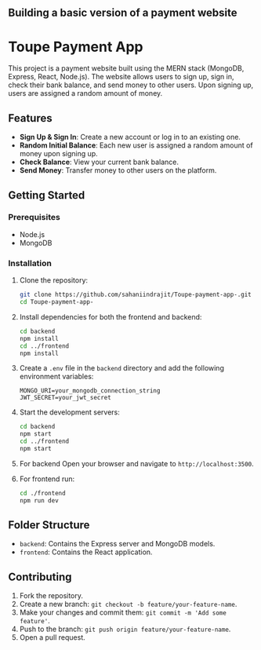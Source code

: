 
## Building a basic version of a payment website
# Toupe Payment App

This project is a payment website built using the MERN stack (MongoDB, Express, React, Node.js). The website allows users to sign up, sign in, check their bank balance, and send money to other users. Upon signing up, users are assigned a random amount of money.

## Features

- **Sign Up & Sign In**: Create a new account or log in to an existing one.
- **Random Initial Balance**: Each new user is assigned a random amount of money upon signing up.
- **Check Balance**: View your current bank balance.
- **Send Money**: Transfer money to other users on the platform.

## Getting Started

### Prerequisites

- Node.js
- MongoDB

### Installation

1. Clone the repository:
    ```bash
    git clone https://github.com/sahaniindrajit/Toupe-payment-app-.git
    cd Toupe-payment-app-
    ```

2. Install dependencies for both the frontend and backend:
    ```bash
    cd backend
    npm install
    cd ../frontend
    npm install
    ```

3. Create a `.env` file in the `backend` directory and add the following environment variables:
    ```
    MONGO_URI=your_mongodb_connection_string
    JWT_SECRET=your_jwt_secret
    ```

4. Start the development servers:
    ```bash
    cd backend
    npm start
    cd ../frontend
    npm start
    ```

5. For backend Open your browser and navigate to `http://localhost:3500`.
6. For frontend run:
    ```bash
    cd ./frontend
    npm run dev
    ```

## Folder Structure

- `backend`: Contains the Express server and MongoDB models.
- `frontend`: Contains the React application.

## Contributing

1. Fork the repository.
2. Create a new branch: `git checkout -b feature/your-feature-name`.
3. Make your changes and commit them: `git commit -m 'Add some feature'`.
4. Push to the branch: `git push origin feature/your-feature-name`.
5. Open a pull request.

